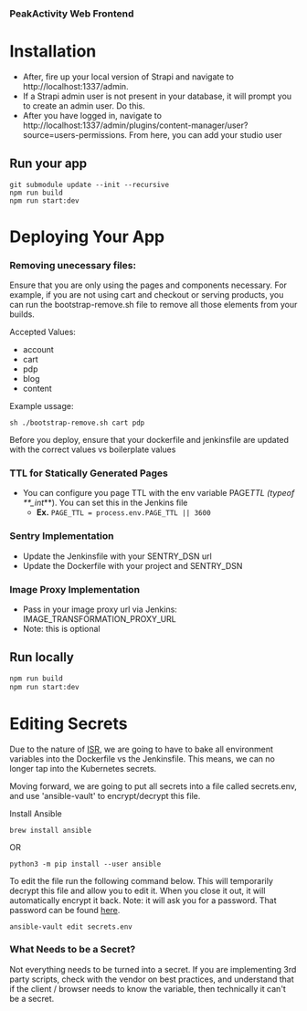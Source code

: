 ### PeakActivity Web Frontend

# Installation

- After, fire up your local version of Strapi and navigate to http://localhost:1337/admin.
- If a Strapi admin user is not present in your database, it will prompt you to create an admin user. Do this.
- After you have logged in, navigate to http://localhost:1337/admin/plugins/content-manager/user?source=users-permissions. From here, you can add your studio user

## Run your app

```
git submodule update --init --recursive
npm run build
npm run start:dev
```

# Deploying Your App

### Removing unecessary files:

Ensure that you are only using the pages and components necessary. For example, if you are not using cart and checkout or serving products, you can run the bootstrap-remove.sh file to remove all those elements from your builds.

Accepted Values:

- account
- cart
- pdp
- blog
- content

Example ussage:

```
sh ./bootstrap-remove.sh cart pdp
```

Before you deploy, ensure that your dockerfile and jenkinsfile are updated with the correct values vs boilerplate values

### TTL for Statically Generated Pages

- You can configure you page TTL with the env variable PAGE*TTL (typeof \*\*\_int*\*\*). You can set this in the Jenkins file
  - **Ex.** `PAGE_TTL = process.env.PAGE_TTL || 3600`

### Sentry Implementation

- Update the Jenkinsfile with your SENTRY_DSN url
- Update the Dockerfile with your project and SENTRY_DSN

### Image Proxy Implementation

- Pass in your image proxy url via Jenkins: IMAGE_TRANSFORMATION_PROXY_URL
- Note: this is optional


## Run locally

```bash
npm run build
npm run start:dev
```

# Editing Secrets

Due to the nature of [ISR](https://peakactivity.atlassian.net/wiki/spaces/MDD/pages/1172340737/Incremental+Static+Regeneration+Environment+Variables), we are going to have to bake all environment variables into the Dockerfile vs the Jenkinsfile. This means, we can no longer tap into the Kubernetes secrets.

Moving forward, we are going to put all secrets into a file called secrets.env, and use 'ansible-vault' to encrypt/decrypt this file.

Install Ansible

```
brew install ansible
```

OR

```
python3 -m pip install --user ansible
```

To edit the file run the following command below. This will temporarily decrypt this file and allow you to edit it. When you close it out, it will automatically encrypt it back. Note: it will ask you for a password. That password can be found [here](https://peakactivity.atlassian.net/wiki/spaces/SFCM/pages/1226899460/SFC+Ansible+Vault+Password).

```
ansible-vault edit secrets.env
```

### What Needs to be a Secret?

Not everything needs to be turned into a secret. If you are implementing 3rd party scripts, check with the vendor on best practices, and understand that if the client / browser needs to know the variable, then technically it can't be a secret.

